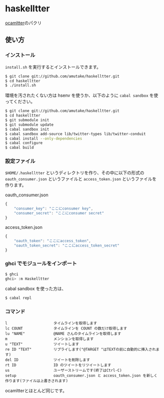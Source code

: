 haskelltter
===========

[ocamltter](https://github.com/yoshihiro503/ocamltter)のパクリ

使い方
------

### インストール

`install.sh` を実行するとインストールできます。

```sh
$ git clone git://github.com/amutake/haskelltter.git
$ cd haskelltter
$ ./install.sh
```

環境を汚されたくない方は hsenv を使うか、以下のように `cabal sandbox` を使ってください。

```sh
$ git clone git://github.com/amutake/haskelltter.git
$ cd haskelltter
$ git submodule init
$ git submodule update
$ cabal sandbox init
$ cabal sandbox add-source lib/twitter-types lib/twitter-conduit
$ cabal install --only-dependencies
$ cabal configure
$ cabal build
```

### 設定ファイル

`$HOME/.haskelltter` というディレクトリを作り、その中に以下の形式の `oauth_consumer.json` というファイルと `access_token.json` というファイルを作ります。

oauth_consumer.json

```js
{
    "consumer_key": "ここにconsumer key",
    "consumer_secret": "ここにconsumer secret"
}
```

access_token.json

```js
{
    "oauth_token": "ここにaccess_token",
    "oauth_token_secret": "ここにaccess_token_secret"
}
```

### ghci でモジュールをインポート

```sh
$ ghci
ghci> :m Haskelltter
```

cabal sandbox を使った方は、

```sh
$ cabal repl
```

### コマンド

```
l                     タイムラインを取得します
lc COUNT              タイムラインを COUNT の数だけ取得します
lu "NAME"             @NAME さんのタイムラインを取得します
m                     メンションを取得します
u "TEXT"              ツイートします
re ID "TEXT"          リプライします("@TARGET "はTEXTの前に自動的に挿入されます)
del ID                ツイートを削除します
rt ID                 ID のツイートをリツイートします
us                    ユーザーストリームです(終了はCtrl-C)
setup                 oauth_consumer.json と access_token.json を新しく作ります(ファイルは上書きされます)
```

ocamltterとほとんど同じです。

